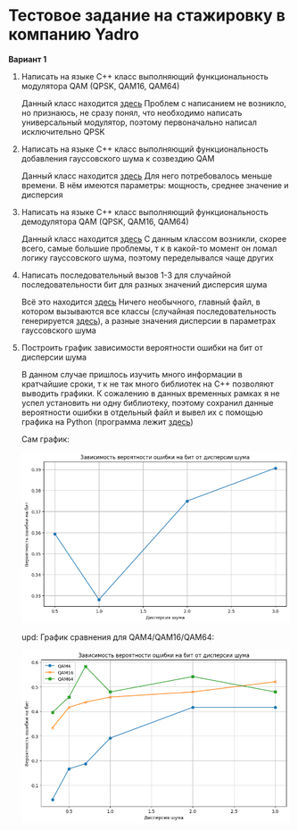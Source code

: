 ﻿# Тестовое задание на стажировку в компанию Yadro
**Вариант 1**

1) Написать на языке С++ класс выполняющий функциональность модулятора QAM (QPSK, QAM16, QAM64)

    Данный класс находится [здесь][P1]
    Проблем с написанием не возникло, но признаюсь, не сразу понял, что необходимо написать универсальный модулятор, поэтому первоначально написал исключительно QPSK

2) Написать на языке С++ класс выполняющий функциональность добавления гауссовского шума к созвездию QAM

    Данный класс находится [здесь][P2]
    Для него потребовалось меньше времени. В нём имеются параметры: мощность, среднее значение и дисперсия

3) Написать на языке С++ класс выполняющий функциональность демодулятора QAM (QPSK, QAM16, QAM64)

    Данный класс находится [здесь][P3]
    С данным классом возникли, скорее всего, самые большие проблемы, т к в какой-то момент он ломал логику гауссовского шума, поэтому переделывался чаще других

4) Написать последовательный вызов 1-3 для случайной последовательности бит для разных значений дисперсия шума

    Всё это находится [здесь][P4]
    Ничего необычного, главный файл, в котором вызываются все классы (случайная последовательность генерируется [здесь][P5]), а разные значения дисперсии в параметрах гауссовского шума

5) Построить график зависимости вероятности ошибки на бит от дисперсии шума

    В данном случае пришлось изучить много информации в кратчайшие сроки, т к не так много библиотек на C++ позволяют выводить графики. К сожалению в данных временных рамках я не успел установить ни одну библиотеку, поэтому сохранил данные вероятности ошибки в отдельный файл и вывел их с помощью графика на Python (программа лежит [здесь][P6])

    Сам график:
   
     ![graphic](https://github.com/Georgii2003/SDR/blob/main/Internship/graphic.png)

    upd: График сравнения для QAM4/QAM16/QAM64:

     ![graphic_1](https://github.com/Georgii2003/SDR/blob/main/Internship/graphic_1.png)





[P1]: <https://github.com/Georgii2003/SDR/tree/main/Internship/libraries/Qam_mod.h>
[P2]: <https://github.com/Georgii2003/SDR/tree/main/Internship/libraries/Gauss_noise.h>
[P3]: <https://github.com/Georgii2003/SDR/tree/main/Internship/libraries/Qam_demod.h>
[P4]: <https://github.com/Georgii2003/SDR/tree/main/Internship/Source.cpp>
[P5]: <https://github.com/Georgii2003/SDR/tree/main/Internship/libraries/Bits_generator.h>
[P6]: <https://github.com/Georgii2003/SDR/tree/main/Internship/error_probability.py>

